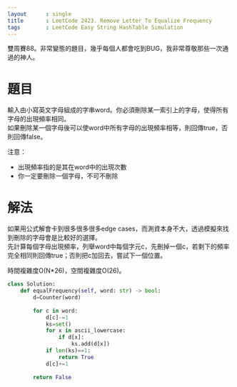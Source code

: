 ```yaml
--- 
layout      : single
title       : LeetCode 2423. Remove Letter To Equalize Frequency
tags        : LeetCode Easy String HashTable Simulation
---
```

雙周賽88。非常變態的題目，幾乎每個人都會吃到BUG，我非常尊敬那些一次通過的神人。  

# 題目
輸入由小寫英文字母組成的字串word。你必須刪除某一索引上的字母，使得所有字母的出現頻率相同。  
如果刪除某一個字母後可以使word中所有字母的出現頻率相等，則回傳true，否則回傳false。  

注意：  
- 出現頻率指的是其在word中的出現次數  
- 你一定要刪除一個字母，不可不刪除  

# 解法
如果用公式解會卡到很多很多很多edge cases，而測資本身不大，透過模擬來找到刪除的字母會是比較好的選擇。  
先計算每個字母出現頻率，列舉word中每個字元c，先刪掉一個c，若剩下的頻率完全相同則回傳true；否則把c加回去，嘗試下一個位置。  

時間複雜度O(N\*26)，空間複雜度O(26)。  

```python
class Solution:
    def equalFrequency(self, word: str) -> bool:
        d=Counter(word)
        
        for c in word:
            d[c]-=1
            ks=set()
            for x in ascii_lowercase:
                if d[x]:
                    ks.add(d[x])
            if len(ks)==1:
                return True
            d[c]+=1
            
        return False
```
